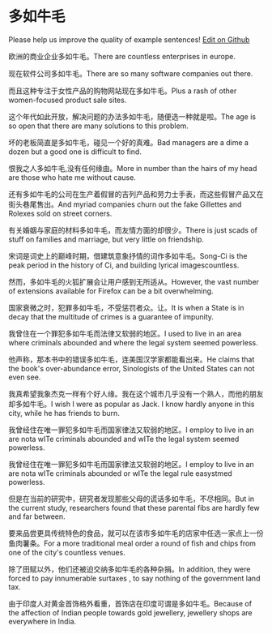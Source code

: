 # 多如牛毛

Please help us improve the quality of example sentences! [Edit on Github](https://github.com/jiyushe/jiyu-example-sentence-source/blob/main/chinese/duoruniumao.md)

<p><span class="chinese">欧洲的商业企业多如牛毛。</span><span class="english">There are countless enterprises in europe.</span></p>

<p><span class="chinese">现在软件公司多如牛毛。</span><span class="english">There are so many software companies out there.</span></p>

<p><span class="chinese">而且这种专注于女性产品的购物网站现在多如牛毛。</span><span class="english">Plus a rash of other women-focused product sale sites.</span></p>

<p><span class="chinese">这个年代如此开放，解决问题的办法多如牛毛，随便选一种就是啦。</span><span class="english">The age is so open that there are many solutions to this problem.</span></p>

<p><span class="chinese">坏的老板简直是多如牛毛，碰见一个好的真难。</span><span class="english">Bad managers are a dime a dozen but a good one is difficult to find.</span></p>

<p><span class="chinese">恨我之人多如牛毛,没有任何缘由。</span><span class="english">More in number than the hairs of my head are those who hate me without cause.</span></p>

<p><span class="chinese">还有多如牛毛的公司在生产着假冒的吉列产品和劳力士手表，而这些假冒产品又在街头巷尾售出。</span><span class="english">And myriad companies churn out the fake Gillettes and Rolexes sold on street corners.</span></p>

<p><span class="chinese">有关婚姻与家庭的材料多如牛毛，而友情方面的却很少。</span><span class="english">There is just scads of stuff on families and marriage, but very little on friendship.</span></p>

<p><span class="chinese">宋词是词史上的巅峰时期，借建筑意象抒情的词作多如牛毛。</span><span class="english">Song-Ci is the peak period in the history of Ci, and building lyrical imagescountless.</span></p>

<p><span class="chinese">然而，多如牛毛的火狐扩展会让用户感到无所适从。</span><span class="english">However, the vast number of extensions available for Firefox can be a bit overwhelming.</span></p>

<p><span class="chinese">国家衰微之时，犯罪多如牛毛，不受惩罚者众。让。</span><span class="english">It is when a State is in decay that the multitude of crimes is a guarantee of impunity.</span></p>

<p><span class="chinese">我曾住在一个罪犯多如牛毛而法律又软弱的地区。</span><span class="english">I used to live in an area where criminals abounded and where the legal system seemed powerless.</span></p>

<p><span class="chinese">他声称，那本书中的错误多如牛毛，连美国汉学家都能看出来。</span><span class="english">He claims that the book's over-abundance error, Sinologists of the United States can not even see.</span></p>

<p><span class="chinese">我真希望我象杰克一样有个好人缘。我在这个城市几乎没有一个熟人，而他的朋友却多如牛毛。</span><span class="english">I wish I were as popular as Jack. I know hardly anyone in this city, while he has friends to burn.</span></p>

<p><span class="chinese">我曾经住在唯一罪犯多如牛毛而国家律法又软弱的地区。</span><span class="english">I employ to live in an are nota wITe criminals abounded and wITe the legal system seemed powerless.</span></p>

<p><span class="chinese">我曾经住在唯一罪犯多如牛毛而国家律法又软弱的地区。</span><span class="english">I employ to live in an are nota wITe criminals abounded or wITe the legal rule easystmed powerless.</span></p>

<p><span class="chinese">但是在当前的研究中，研究者发现那些父母的谎话多如牛毛，不尽相同。</span><span class="english">But in the current study, researchers found that these parental fibs are hardly few and far between.</span></p>

<p><span class="chinese">要来品尝更具传统特色的食品，就可以在该市多如牛毛的店家中任选一家点上一份鱼肉薯条。</span><span class="english">For a more traditional meal order a round of fish and chips from one of the city's countless venues.</span></p>

<p><span class="chinese">除了田赋以外，他们还被迫交纳多如牛毛的各种杂捐。</span><span class="english">In addition, they were forced to pay innumerable surtaxes , to say nothing of the government land tax.</span></p>

<p><span class="chinese">由于印度人对黄金首饰格外看重，首饰店在印度可谓是多如牛毛。</span><span class="english">Because of the affection of Indian people towards gold jewellery, jewellery shops are everywhere in India.</span></p>


